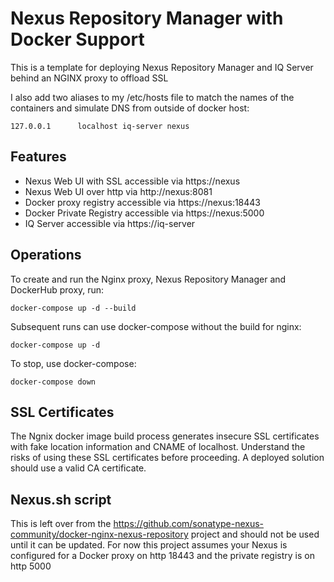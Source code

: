 # Nexus Repository Manager with Docker Support

This is a template for deploying Nexus Repository Manager and IQ Server behind an NGINX proxy to offload SSL

I also add two aliases to my /etc/hosts file to match the names of the containers and simulate DNS from outside of docker host:

```
127.0.0.1      localhost iq-server nexus
```

## Features

- Nexus Web UI with SSL accessible via https://nexus
- Nexus Web UI over http via http://nexus:8081
- Docker proxy registry accessible via https://nexus:18443
- Docker Private Registry accessible via https://nexus:5000
- IQ Server accessible via https://iq-server

## Operations

To create and run the Nginx proxy, Nexus Repository Manager and DockerHub proxy, run:

```
docker-compose up -d --build
```

Subsequent runs can use docker-compose without the build for nginx:

```
docker-compose up -d
```

To stop, use docker-compose:

```
docker-compose down
```

## SSL Certificates

The Ngnix docker image build process generates insecure SSL certificates with fake location information and CNAME of localhost. Understand the risks of using these SSL certificates before proceeding. A deployed solution should use a valid CA certificate.

## Nexus.sh script

This is left over from the https://github.com/sonatype-nexus-community/docker-nginx-nexus-repository project and should not be used until it can be updated. For now this project assumes your Nexus is configured for a Docker proxy on http 18443 and the private registry is on http 5000
